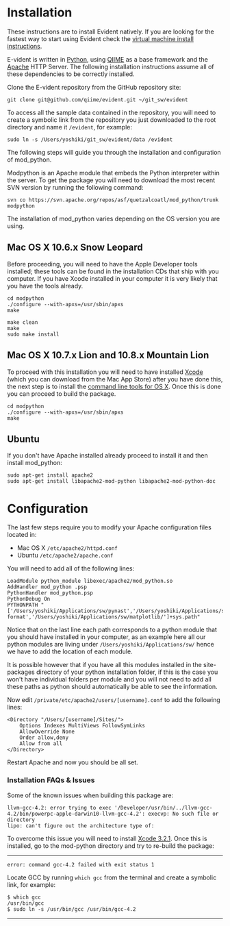 # Installation

These instructions are to install Evident natively. If you are looking for the fastest way to start using Evident check the [virtual machine install instructions](INSTALL_VIRTUAL_MACHINE.md).

E-vident is written in [Python][], using [QIIME][] as a base framework and the [Apache][] HTTP Server. The following installation instructions assume all of these dependencies to be correctly installed.

Clone the E-vident repository from the GitHub repository site:

    git clone git@github.com/qiime/evident.git ~/git_sw/evident

To access all the sample data contained in the repository, you will need to create a symbolic link from the repository you just downloaded to the root directory and name it `/evident`, for example:

    sudo ln -s /Users/yoshiki/git_sw/evident/data /evident

The following steps will guide you through the installation and configuration of mod_python.

Modpython is an Apache module that embeds the Python interpreter within the server. To get the package you will need to download the most recent SVN version by running the following command:

    svn co https://svn.apache.org/repos/asf/quetzalcoatl/mod_python/trunk modpython

The installation of mod_python varies depending on the OS version you are using.

## Mac OS X 10.6.x Snow Leopard

Before proceeding, you will need to have the Apple Developer tools installed; these tools can be found in the installation CDs that ship with you computer. If you have Xcode installed in your computer it is very likely that you have the tools already.

    cd modpython
    ./configure --with-apxs=/usr/sbin/apxs
    make

    make clean
    make 
    sudo make install

## Mac OS X 10.7.x Lion and 10.8.x Mountain Lion

To proceed with this installation you will need to have installed [Xcode][] (which you can download from the Mac App Store) after you have done this, the next step is to install the [command line tools for OS X][]. Once this is done you can proceed to build the package.

    cd modpython
    ./configure --with-apxs=/usr/sbin/apxs
    make

## Ubuntu

If you don't have Apache installed already proceed to install it and then install mod_python:

    sudo apt-get install apache2
    sudo apt-get install libapache2-mod-python libapache2-mod-python-doc

# Configuration

The last few steps require you to modify your Apache configuration files located in:

- Mac OS X `/etc/apache2/httpd.conf`
- Ubuntu `/etc/apache2/apache.conf`

You will need to add all of the following lines:

    LoadModule python_module libexec/apache2/mod_python.so
    AddHandler mod_python .psp
    PythonHandler mod_python.psp
    PythonDebug On
    PYTHONPATH "['/Users/yoshiki/Applications/sw/pynast','/Users/yoshiki/Applications/sw/qiime/','/Users/yoshiki/Applications/sw/pycogent/','/Users/yoshiki/Applications/sw/numpy/','/Users/yoshiki/Applications/sw/biom-format','/Users/yoshiki/Applications/sw/matplotlib/']+sys.path" 

Notice that on the last line each path corresponds to a python module that you should have installed in your computer, as an example here all our python modules are living under `/Users/yoshiki/Applications/sw/` hence we have to add the location of each module.

It is possible however that if you have all this modules installed in the site-packages directory of your python installation folder, if this is the case you won't have individual folders per module and you will not need to add all these paths as python should automatically be able to see the information.

Now edit `/private/etc/apache2/users/[username].conf` to add the following lines:

    <Directory "/Users/[username]/Sites/">
        Options Indexes MultiViews FollowSymLinks
        AllowOverride None
        Order allow,deny
        Allow from all
    </Directory>

Restart Apache and now you should be all set.

### Installation FAQs & Issues

Some of the known issues when building this package are:

    llvm-gcc-4.2: error trying to exec '/Developer/usr/bin/../llvm-gcc-4.2/bin/powerpc-apple-darwin10-llvm-gcc-4.2': execvp: No such file or directory
    lipo: can't figure out the architecture type of:

To overcome this issue you will need to install [Xcode 3.2.1][]. Once this is installed, go to the mod-python directory and try to re-build the package:

--------------------------------------------------------------------------------

`error: command gcc-4.2 failed with exit status 1`

Locate GCC by running `which gcc` from the terminal and create a symbolic link, for example:

    $ which gcc
    /usr/bin/gcc
    $ sudo ln -s /usr/bin/gcc /usr/bin/gcc-4.2

--------------------------------------------------------------------------------

[Python]: http://www.python.org/
[QIIME]: https://github.com/qiime/qiime
[Apache]: httpd.apache.org/
[Xcode 3.2.1]: http://instaar.colorado.edu/KingdomProkarya/software/xcode321_10m2003_developerdvd.dmg
[command line tools for OS X]: http://adcdownload.apple.com/Developer_Tools/command_line_tools_os_x_lion_for_xcode__november_2012/xcode452cltools10_76938212a.dmg
[Xcode]: http://itunes.apple.com/us/app/xcode/id497799835?ls=1&mt=12
